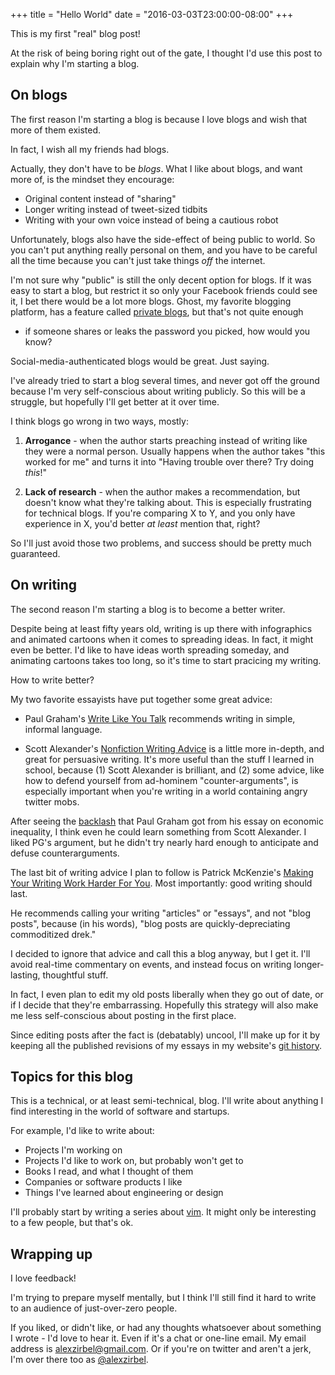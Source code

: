 +++
title = "Hello World"
date = "2016-03-03T23:00:00-08:00"
+++

This is my first "real" blog post!

At the risk of being boring right out of the gate, I thought I'd use
this post to explain why I'm starting a blog.

## On blogs

The first reason I'm starting a blog is because I love blogs and wish that more
of them existed.

In fact, I wish all my friends had blogs.

Actually, they don't have to be _blogs_. What I like about blogs, and want
more of, is the mindset they encourage:

* Original content instead of "sharing"
* Longer writing instead of tweet-sized tidbits
* Writing with your own voice instead of being a cautious robot

Unfortunately, blogs also have the side-effect of being public to world.
So you can't put anything really personal on them, and you have to be
careful all the time because you can't just take things _off_ the
internet.

I'm not sure why "public" is still the only decent option for blogs. If it
was easy to start a blog, but restrict it so only your Facebook friends
could see it, I bet there would be a lot more blogs. Ghost, my favorite
blogging platform, has a feature called [private
blogs](https://blog.ghost.org/private-blogs/), but that's not quite enough
- if someone shares or leaks the password you picked, how would you know?

Social-media-authenticated blogs would be great. Just saying.

I've already tried to start a blog several times, and never got off the
ground because I'm very self-conscious about writing publicly. So this
will be a struggle, but hopefully I'll get better at it over time.

I think blogs go wrong in two ways, mostly:

1. **Arrogance** - when the author starts preaching instead of writing
   like they were a normal person. Usually happens when the author takes
   "this worked for me" and turns it into "Having trouble over there? Try
   doing _this_!"

2. **Lack of research** - when the author makes a recommendation, but
   doesn't know what they're talking about. This is especially frustrating
   for technical blogs. If you're comparing X to Y, and you only have
   experience in X, you'd better _at least_ mention that, right?

So I'll just avoid those two problems, and success should be pretty much
guaranteed.

## On writing

The second reason I'm starting a blog is to become a better writer.

Despite being at least fifty years old, writing is up there with
infographics and animated cartoons when it comes to spreading ideas. In
fact, it might even be better. I'd like to have ideas worth spreading
someday, and animating cartoons takes too long, so it's time to start
pracicing my writing.

How to write better?

My two favorite essayists have put together some great advice:

* Paul Graham's [Write Like You Talk](http://paulgraham.com/talk.html)
  recommends writing in simple, informal language.

* Scott Alexander's [Nonfiction Writing
  Advice](http://slatestarcodex.com/2016/02/20/writing-advice/) is
  a little more in-depth, and great for persuasive writing. It's more
  useful than the stuff I learned in school, because (1) Scott Alexander
  is brilliant, and (2) some advice, like how to defend yourself from
  ad-hominem "counter-arguments", is especially important when you're
  writing in a world containing angry twitter mobs.

After seeing the [backlash](https://news.ycombinator.com/item?id=10826838)
that Paul Graham got from his essay on economic inequality, I think even
he could learn something from Scott Alexander. I liked PG's argument, but
he didn't try nearly hard enough to anticipate and defuse
counterarguments.

The last bit of writing advice I plan to follow is Patrick McKenzie's
[Making Your Writing Work Harder For
You](https://training.kalzumeus.com/newsletters/archive/content-marketing-strategy).
Most importantly: good writing should last.

He recommends calling your writing "articles" or "essays", and not "blog
posts", because (in his words), "blog posts are quickly-depreciating
commoditized drek."

I decided to ignore that advice and call this a blog anyway, but I get it.
I'll avoid real-time commentary on events, and instead focus on writing
longer-lasting, thoughtful stuff.

In fact, I even plan to edit my old posts liberally when they go out of
date, or if I decide that they're embarrassing. Hopefully this strategy
will also make me less self-conscious about posting in the first place.

Since editing posts after the fact is (debatably) uncool, I'll make up for
it by keeping all the published revisions of my essays in my website's
[git history](https://github.com/azirbel/website).

## Topics for this blog

This is a technical, or at least semi-technical, blog. I'll write about
anything I find interesting in the world of software and startups.

For example, I'd like to write about:

* Projects I'm working on
* Projects I'd like to work on, but probably won't get to
* Books I read, and what I thought of them
* Companies or software products I like
* Things I've learned about engineering or design

I'll probably start by writing a series about
[vim](http://www.vim.org/weird.php). It might only be interesting to a few
people, but that's ok.

## Wrapping up

I love feedback!

I'm trying to prepare myself mentally, but I think I'll still find it hard to
write to an audience of just-over-zero people.

If you liked, or didn't like, or had any thoughts whatsoever about
something I wrote - I'd love to hear it. Even if it's a chat or one-line
email. My email address is
[alexzirbel@gmail.com](mailto:alexzirbel@gmail.com). Or if you're on
twitter and aren't a jerk, I'm over there too as
[@alexzirbel](https://twitter.com/alexzirbel).
